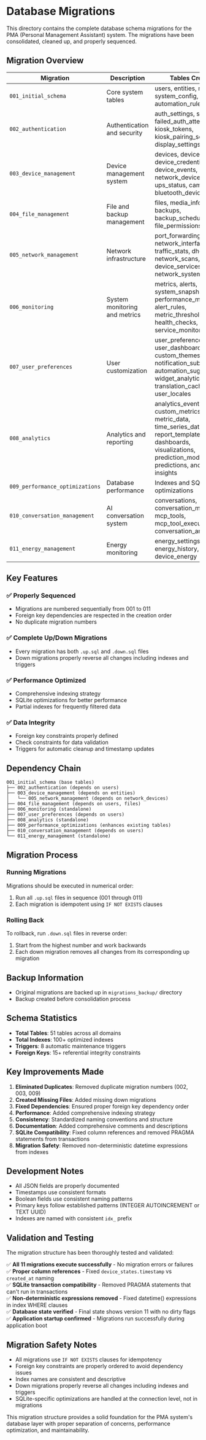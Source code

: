# Database Migrations

This directory contains the complete database schema migrations for the PMA (Personal Management Assistant) system. The migrations have been consolidated, cleaned up, and properly sequenced.

## Migration Overview

| Migration | Description | Tables Created |
|-----------|-------------|----------------|
| `001_initial_schema` | Core system tables | users, entities, rooms, system_config, automation_rules |
| `002_authentication` | Authentication and security | auth_settings, sessions, failed_auth_attempts, kiosk_tokens, kiosk_pairing_sessions, display_settings |
| `003_device_management` | Device management system | devices, device_states, device_credentials, device_events, network_devices, ups_status, cameras, bluetooth_devices |
| `004_file_management` | File and backup management | files, media_info, backups, backup_schedules, file_permissions |
| `005_network_management` | Network infrastructure | port_forwarding_rules, network_interfaces, traffic_stats, dhcp_leases, network_scans, device_services, network_system_status |
| `006_monitoring` | System monitoring and metrics | metrics, alerts, system_snapshots, performance_metrics, alert_rules, metric_thresholds, health_checks, service_monitoring |
| `007_user_preferences` | User customization | user_preferences, user_dashboards, custom_themes, notification_subscriptions, automation_suggestions, widget_analytics, translation_cache, user_locales |
| `008_analytics` | Analytics and reporting | analytics_events, custom_metrics, metric_data, time_series_data, report_templates, reports, dashboards, visualizations, prediction_models, predictions, anomalies, insights |
| `009_performance_optimizations` | Database performance | Indexes and SQLite optimizations |
| `010_conversation_management` | AI conversation system | conversations, conversation_messages, mcp_tools, mcp_tool_executions, conversation_analytics |
| `011_energy_management` | Energy monitoring | energy_settings, energy_history, device_energy |

## Key Features

### ✅ Properly Sequenced
- Migrations are numbered sequentially from 001 to 011
- Foreign key dependencies are respected in the creation order
- No duplicate migration numbers

### ✅ Complete Up/Down Migrations
- Every migration has both `.up.sql` and `.down.sql` files
- Down migrations properly reverse all changes including indexes and triggers

### ✅ Performance Optimized
- Comprehensive indexing strategy
- SQLite optimizations for better performance
- Partial indexes for frequently filtered data

### ✅ Data Integrity
- Foreign key constraints properly defined
- Check constraints for data validation
- Triggers for automatic cleanup and timestamp updates

## Dependency Chain

```
001_initial_schema (base tables)
├── 002_authentication (depends on users)
├── 003_device_management (depends on entities)
│   └── 005_network_management (depends on network_devices)
├── 004_file_management (depends on users, files)
├── 006_monitoring (standalone)
├── 007_user_preferences (depends on users)
├── 008_analytics (standalone)
├── 009_performance_optimizations (enhances existing tables)
├── 010_conversation_management (depends on users)
└── 011_energy_management (standalone)
```

## Migration Process

### Running Migrations
Migrations should be executed in numerical order:
1. Run all `.up.sql` files in sequence (001 through 011)
2. Each migration is idempotent using `IF NOT EXISTS` clauses

### Rolling Back
To rollback, run `.down.sql` files in reverse order:
1. Start from the highest number and work backwards
2. Each down migration removes all changes from its corresponding up migration

## Backup Information
- Original migrations are backed up in `migrations_backup/` directory
- Backup created before consolidation process

## Schema Statistics
- **Total Tables**: 51 tables across all domains
- **Total Indexes**: 100+ optimized indexes
- **Triggers**: 8 automatic maintenance triggers
- **Foreign Keys**: 15+ referential integrity constraints

## Key Improvements Made
1. **Eliminated Duplicates**: Removed duplicate migration numbers (002, 003, 009)
2. **Created Missing Files**: Added missing down migrations
3. **Fixed Dependencies**: Ensured proper foreign key dependency order
4. **Performance**: Added comprehensive indexing strategy
5. **Consistency**: Standardized naming conventions and structure
6. **Documentation**: Added comprehensive comments and descriptions
7. **SQLite Compatibility**: Fixed column references and removed PRAGMA statements from transactions
8. **Migration Safety**: Removed non-deterministic datetime expressions from indexes

## Development Notes
- All JSON fields are properly documented
- Timestamps use consistent formats
- Boolean fields use consistent naming patterns
- Primary keys follow established patterns (INTEGER AUTOINCREMENT or TEXT UUID)
- Indexes are named with consistent `idx_` prefix

## Validation and Testing

The migration structure has been thoroughly tested and validated:

✅ **All 11 migrations execute successfully** - No migration errors or failures  
✅ **Proper column references** - Fixed `device_states.timestamp` vs `created_at` naming  
✅ **SQLite transaction compatibility** - Removed PRAGMA statements that can't run in transactions  
✅ **Non-deterministic expressions removed** - Fixed datetime() expressions in index WHERE clauses  
✅ **Database state verified** - Final state shows version 11 with no dirty flags  
✅ **Application startup confirmed** - Migrations run successfully during application boot  

## Migration Safety Notes

- All migrations use `IF NOT EXISTS` clauses for idempotency
- Foreign key constraints are properly ordered to avoid dependency issues
- Index names are consistent and descriptive
- Down migrations properly reverse all changes including indexes and triggers
- SQLite-specific optimizations are handled at the connection level, not in migrations

This migration structure provides a solid foundation for the PMA system's database layer with proper separation of concerns, performance optimization, and maintainability. 